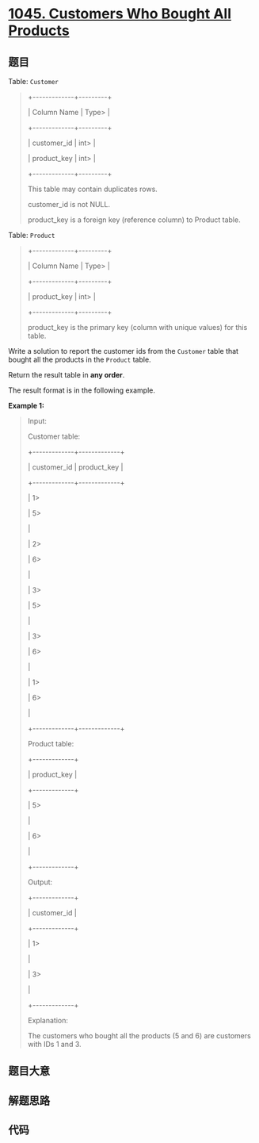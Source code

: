 # [1045. Customers Who Bought All Products](https://leetcode.com/problems/customers-who-bought-all-products/)

## 题目

Table: `Customer`

> 
> 
> 
> 
> 
> +-------------+---------+
> 
> | Column Name | Type> 
> |
> 
> +-------------+---------+
> 
> | customer_id | int> 
>  |
> 
> | product_key | int> 
>  |
> 
> +-------------+---------+
> 
> This table may contain duplicates rows. 
> 
> customer_id is not NULL.
> 
> product_key is a foreign key (reference column) to Product table.
> 
> 



Table: `Product`

> 
> 
> 
> 
> 
> +-------------+---------+
> 
> | Column Name | Type> 
> |
> 
> +-------------+---------+
> 
> | product_key | int> 
>  |
> 
> +-------------+---------+
> 
> product_key is the primary key (column with unique values) for this table.
> 
> 



Write a solution to report the customer ids from the `Customer` table that
bought all the products in the `Product` table.

Return the result table in **any order**.

The result format is in the following example.



**Example 1:**

> Input: 
> 
> Customer table:
> 
> +-------------+-------------+
> 
> | customer_id | product_key |
> 
> +-------------+-------------+
> 
> | 1> 
> > 
>    | 5> 
> > 
>    |
> 
> | 2> 
> > 
>    | 6> 
> > 
>    |
> 
> | 3> 
> > 
>    | 5> 
> > 
>    |
> 
> | 3> 
> > 
>    | 6> 
> > 
>    |
> 
> | 1> 
> > 
>    | 6> 
> > 
>    |
> 
> +-------------+-------------+
> 
> Product table:
> 
> +-------------+
> 
> | product_key |
> 
> +-------------+
> 
> | 5> 
> > 
>    |
> 
> | 6> 
> > 
>    |
> 
> +-------------+
> 
> Output: 
> 
> +-------------+
> 
> | customer_id |
> 
> +-------------+
> 
> | 1> 
> > 
>    |
> 
> | 3> 
> > 
>    |
> 
> +-------------+
> 
> Explanation: 
> 
> The customers who bought all the products (5 and 6) are customers with IDs 1 and 3.
> 
> 


## 题目大意

## 解题思路

## 代码

```javascript

```


